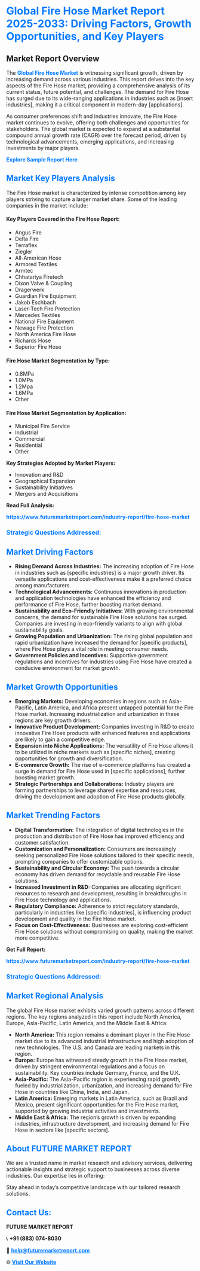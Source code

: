 <h1 style="color: #007BFF;">Global Fire Hose Market Report 2025-2033: Driving Factors, Growth Opportunities, and Key Players</h1>

<section id="overview">
<h2>Market Report Overview</h2>
<p>The <a href="https://www.futuremarketreport.com/industry-report/fire-hose-market" style="color: #007BFF; text-decoration: none;"><strong>Global Fire Hose Market</strong></a> is witnessing significant growth, driven by increasing demand across various industries. This report delves into the key aspects of the Fire Hose market, providing a comprehensive analysis of its current status, future potential, and challenges. The demand for Fire Hose has surged due to its wide-ranging applications in industries such as [insert industries], making it a critical component in modern-day [applications].</p>
<p>As consumer preferences shift and industries innovate, the Fire Hose market continues to evolve, offering both challenges and opportunities for stakeholders. The global market is expected to expand at a substantial compound annual growth rate (CAGR) over the forecast period, driven by technological advancements, emerging applications, and increasing investments by major players.</p>
</section>

<section id="overview">
<p><a href="https://www.futuremarketreport.com/request-sample/reportId=51450" style="color: #007BFF; text-decoration: none;"><strong>Explore Sample Report Here</strong></a></p>
</section>

<section id="key-players">
<h2 style="color: #007BFF;">Market Key Players Analysis</h2>
<p>The Fire Hose market is characterized by intense competition among key players striving to capture a larger market share. Some of the leading companies in the market include:</p>
<h4>Key Players Covered in the Fire Hose Report:</h4>
<ul><li>Angus Fire</li><li>Delta Fire</li><li>Terraflex</li><li>Ziegler</li><li>All-American Hose</li><li>Armored Textiles</li><li>Armtec</li><li>Chhatariya Firetech</li><li>Dixon Valve &amp; Coupling</li><li>Dragerwerk</li><li>Guardian Fire Equipment</li><li>Jakob Eschbach</li><li>Laser-Tech Fire Protection</li><li>Mercedes Textiles</li><li>National Fire Equipment</li><li>Newage Fire Protection</li><li>North America Fire Hose</li><li>Richards Hose</li><li>Superior Fire Hose</li></ul>
<h4>Fire Hose Market Segmentation by Type:</h4>
<ul><li>0.8MPa</li><li>1.0MPa</li><li>1.2Mpa</li><li>1.6MPa</li><li>Other</li></ul>

<h4>Fire Hose Market Segmentation by Application:</h4>
<ul><li>Municipal Fire Service</li><li>Industrial</li><li>Commercial</li><li>Residential</li><li>Other</li></ul>
<p><strong>Key Strategies Adopted by Market Players:</strong></p>
<ul>
<li>Innovation and R&D</li>
<li>Geographical Expansion</li>
<li>Sustainability Initiatives</li>
<li>Mergers and Acquisitions</li>
</ul>
</section>

<section>
<p><strong>Read Full Analysis: </strong></p><a href="https://www.futuremarketreport.com/industry-report/fire-hose-market" style="color: #007BFF; text-decoration: none;"><strong>https://www.futuremarketreport.com/industry-report/fire-hose-market</strong></a>
<h3 style="color: #007BFF;">Strategic Questions Addressed:</h3>
</section>

<section id="driving-factors">
<h2 style="color: #007BFF;">Market Driving Factors</h2>
<ul>
<li><strong>Rising Demand Across Industries:</strong> The increasing adoption of Fire Hose in industries such as [specific industries] is a major growth driver. Its versatile applications and cost-effectiveness make it a preferred choice among manufacturers.</li>
<li><strong>Technological Advancements:</strong> Continuous innovations in production and application technologies have enhanced the efficiency and performance of Fire Hose, further boosting market demand.</li>
<li><strong>Sustainability and Eco-Friendly Initiatives:</strong> With growing environmental concerns, the demand for sustainable Fire Hose solutions has surged. Companies are investing in eco-friendly variants to align with global sustainability goals.</li>
<li><strong>Growing Population and Urbanization:</strong> The rising global population and rapid urbanization have increased the demand for [specific products], where Fire Hose plays a vital role in meeting consumer needs.</li>
<li><strong>Government Policies and Incentives:</strong> Supportive government regulations and incentives for industries using Fire Hose have created a conducive environment for market growth.</li>
</ul>
</section>

<section id="growth-opportunities">
<h2 style="color: #007BFF;">Market Growth Opportunities</h2>
<ul>
<li><strong>Emerging Markets:</strong> Developing economies in regions such as Asia-Pacific, Latin America, and Africa present untapped potential for the Fire Hose market. Increasing industrialization and urbanization in these regions are key growth drivers.</li>
<li><strong>Innovative Product Development:</strong> Companies investing in R&D to create innovative Fire Hose products with enhanced features and applications are likely to gain a competitive edge.</li>
<li><strong>Expansion into Niche Applications:</strong> The versatility of Fire Hose allows it to be utilized in niche markets such as [specific niches], creating opportunities for growth and diversification.</li>
<li><strong>E-commerce Growth:</strong> The rise of e-commerce platforms has created a surge in demand for Fire Hose used in [specific applications], further boosting market growth.</li>
<li><strong>Strategic Partnerships and Collaborations:</strong> Industry players are forming partnerships to leverage shared expertise and resources, driving the development and adoption of Fire Hose products globally.</li>
</ul>
</section>

<section id="trending-factors">
<h2 style="color: #007BFF;">Market Trending Factors</h2>
<ul>
<li><strong>Digital Transformation:</strong> The integration of digital technologies in the production and distribution of Fire Hose has improved efficiency and customer satisfaction.</li>
<li><strong>Customization and Personalization:</strong> Consumers are increasingly seeking personalized Fire Hose solutions tailored to their specific needs, prompting companies to offer customizable options.</li>
<li><strong>Sustainability and Circular Economy:</strong> The push towards a circular economy has driven demand for recyclable and reusable Fire Hose solutions.</li>
<li><strong>Increased Investment in R&D:</strong> Companies are allocating significant resources to research and development, resulting in breakthroughs in Fire Hose technology and applications.</li>
<li><strong>Regulatory Compliance:</strong> Adherence to strict regulatory standards, particularly in industries like [specific industries], is influencing product development and quality in the Fire Hose market.</li>
<li><strong>Focus on Cost-Effectiveness:</strong> Businesses are exploring cost-efficient Fire Hose solutions without compromising on quality, making the market more competitive.</li>
</ul>
</section>

<section>
<p><strong>Get Full Report: </strong></p><a href="https://www.futuremarketreport.com/industry-report/fire-hose-market" style="color: #007BFF; text-decoration: none;"><strong>https://www.futuremarketreport.com/industry-report/fire-hose-market</strong></a>
<h3 style="color: #007BFF;">Strategic Questions Addressed:</h3>
</section>


<section id="regional-analysis">
<h2 style="color: #007BFF;">Market Regional Analysis</h2>
<p>The global Fire Hose market exhibits varied growth patterns across different regions. The key regions analyzed in this report include North America, Europe, Asia-Pacific, Latin America, and the Middle East & Africa:</p>
<ul>
<li><strong>North America:</strong> This region remains a dominant player in the Fire Hose market due to its advanced industrial infrastructure and high adoption of new technologies. The U.S. and Canada are leading markets in this region.</li>
<li><strong>Europe:</strong> Europe has witnessed steady growth in the Fire Hose market, driven by stringent environmental regulations and a focus on sustainability. Key countries include Germany, France, and the U.K.</li>
<li><strong>Asia-Pacific:</strong> The Asia-Pacific region is experiencing rapid growth, fueled by industrialization, urbanization, and increasing demand for Fire Hose in countries like China, India, and Japan.</li>
<li><strong>Latin America:</strong> Emerging markets in Latin America, such as Brazil and Mexico, present significant opportunities for the Fire Hose market, supported by growing industrial activities and investments.</li>
<li><strong>Middle East & Africa:</strong> The region’s growth is driven by expanding industries, infrastructure development, and increasing demand for Fire Hose in sectors like [specific sectors].</li>
</ul>
</section>

<footer>
<h2 style="color: #007BFF;">About FUTURE MARKET REPORT</h2>
<p>We are a trusted name in market research and advisory services, delivering actionable insights and strategic support to businesses across diverse industries. Our expertise lies in offering:</p>

<p>Stay ahead in today’s competitive landscape with our tailored research solutions.</p>

<h2 style="color: #007BFF;">Contact Us:</h2>
<p><strong>FUTURE MARKET REPORT</strong></p>
<p>📞 <strong>+91 (883) 074-8030</strong></p>
<p>📧 <strong><a href="mailto:help@futuremarketreport.com" style="color: #007BFF;">help@futuremarketreport.com</a></strong></p>
<p>🌐 <strong><a href="https://www.futuremarketreport.com/" style="color: #007BFF;">Visit Our Website</a></strong></p>
</footer>